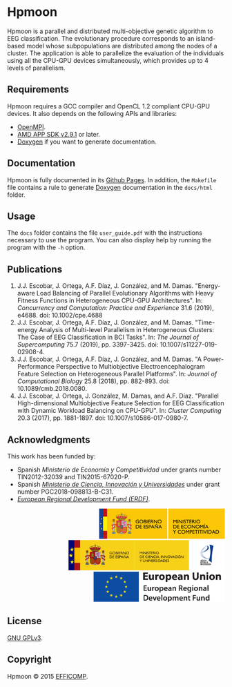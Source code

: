 # Hpmoon

Hpmoon is a parallel and distributed multi-objective genetic algorithm to EEG classification. The evolutionary procedure corresponds to an island-based model whose subpopulations are distributed among the nodes of a cluster. The application is able to parallelize the evaluation of the individuals using all the CPU-GPU devices simultaneously, which provides up to 4 levels of parallelism.

## Requirements

Hpmoon requires a GCC compiler and OpenCL 1.2 compliant CPU-GPU devices. It also depends on the following APIs and libraries:

* [OpenMPI](https://www.open-mpi.org/doc/current/).
* [AMD APP SDK v2.9.1](http://developer.amd.com/wordpress/media/2012/10/AMD_APP_SDK_Release_Notes_Developer2.pdf) or later.
* [Doxygen](https://www.doxygen.nl/index.html) if you want to generate documentation.

## Documentation

Hpmoon is fully documented in its [Github Pages](https://efficomp.github.io/Hpmoon/). In addition, the `Makefile` file contains a rule to generate [Doxygen](https://www.doxygen.nl/index.html) documentation in the `docs/html` folder.

## Usage

The `docs` folder contains the file `user_guide.pdf` with the instructions necessary to use the program. You can also display help by running the program with the `-h` option.

## Publications

1. J.J. Escobar, J. Ortega, A.F. Díaz, J. González, and M. Damas. "Energy-aware Load Balancing of Parallel Evolutionary Algorithms with Heavy Fitness Functions in Heterogeneous CPU-GPU Architectures". In: *Concurrency and Computation: Practice and Experience* 31.6 (2019), e4688. doi: 10.1002/cpe.4688
1. J.J. Escobar, J. Ortega, A.F. Díaz, J. González, and M. Damas. "Time-energy Analysis of Multi-level Parallelism in Heterogeneous Clusters: The Case of EEG Classification in BCI Tasks". In: *The Journal of Supercomputing* 75.7 (2019), pp. 3397-3425. doi: 10.1007/s11227-019-02908-4.
1. J.J. Escobar, J. Ortega, A.F. Díaz, J. González, and M. Damas. "A Power-Performance Perspective to Multiobjective Electroencephalogram Feature Selection on Heterogeneous Parallel Platforms". In: *Journal of Computational Biology* 25.8 (2018), pp. 882-893. doi: 10.1089/cmb.2018.0080.
1. J.J. Escobar, J. Ortega, J. González, M. Damas, and A.F. Díaz. "Parallel High-dimensional Multiobjective Feature Selection for EEG Classification with Dynamic Workload Balancing on CPU-GPU". In: *Cluster Computing* 20.3 (2017), pp. 1881-1897. doi: 10.1007/s10586-017-0980-7.

## Acknowledgments

This work has been funded by:

* Spanish *Ministerio de Economía y Competitividad* under grants number TIN2012-32039 and TIN2015-67020-P.
* Spanish [*Ministerio de Ciencia, Innovación y Universidades*](https://www.ciencia.gob.es/) under grant number PGC2018-098813-B-C31.
* [*European Regional Development Fund (ERDF)*](https://ec.europa.eu/regional_policy/en/funding/erdf/).

<div style="text-align: right">
  <img src="https://raw.githubusercontent.com/efficomp/Hpmoon/main/docs/logos/mineco.png" height="70">
  <a href="https://www.ciencia.gob.es/">
    <img src="https://raw.githubusercontent.com/efficomp/Hpmoon/main/docs/logos/miciu.jpg" height="70">
  </a>
  <a href="https://ec.europa.eu/regional_policy/en/funding/erdf/">
    <img src="https://raw.githubusercontent.com/efficomp/Hpmoon/main/docs/logos/erdf.png" height="70">
  </a>
</div>

## License

[GNU GPLv3](https://www.gnu.org/licenses/gpl-3.0.md).

## Copyright

Hpmoon © 2015 [EFFICOMP](https://efficomp.ugr.es/).
